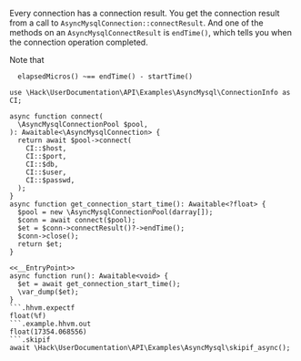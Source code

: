 Every connection has a connection result. You get the connection result from a call to `AsyncMysqlConnection::connectResult`. And one of the methods on an `AsyncMysqlConnectResult` is `endTime()`, which tells you when the connection operation completed.

Note that 

```
  elapsedMicros() ~== endTime() - startTime()
```

```basic-usage.php
use \Hack\UserDocumentation\API\Examples\AsyncMysql\ConnectionInfo as CI;

async function connect(
  \AsyncMysqlConnectionPool $pool,
): Awaitable<\AsyncMysqlConnection> {
  return await $pool->connect(
    CI::$host,
    CI::$port,
    CI::$db,
    CI::$user,
    CI::$passwd,
  );
}
async function get_connection_start_time(): Awaitable<?float> {
  $pool = new \AsyncMysqlConnectionPool(darray[]);
  $conn = await connect($pool);
  $et = $conn->connectResult()?->endTime();
  $conn->close();
  return $et;
}

<<__EntryPoint>>
async function run(): Awaitable<void> {
  $et = await get_connection_start_time();
  \var_dump($et);
}
```.hhvm.expectf
float(%f)
```.example.hhvm.out
float(17354.068556)
```.skipif
await \Hack\UserDocumentation\API\Examples\AsyncMysql\skipif_async();
```
